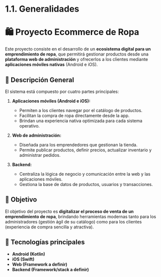 # 1.1. Generalidades

# 🛍️ Proyecto Ecommerce de Ropa

Este proyecto consiste en el desarrollo de un **ecosistema digital para un emprendimiento de ropa**, que permitirá gestionar productos desde una **plataforma web de administración** y ofrecerlos a los clientes mediante **aplicaciones móviles nativas** (Android e iOS).

## 📌 Descripción General

El sistema está compuesto por cuatro partes principales:

1. **Aplicaciones móviles (Android e iOS):**  
   - Permiten a los clientes navegar por el catálogo de productos.  
   - Facilitan la compra de ropa directamente desde la app.  
   - Brindan una experiencia nativa optimizada para cada sistema operativo.  

2. **Web de administración:**  
   - Diseñada para los emprendedores que gestionan la tienda.  
   - Permite publicar productos, definir precios, actualizar inventario y administrar pedidos.  

3. **Backend:**  
   - Centraliza la lógica de negocio y comunicación entre la web y las aplicaciones móviles.  
   - Gestiona la base de datos de productos, usuarios y transacciones.  

## 🎯 Objetivo

El objetivo del proyecto es **digitalizar el proceso de venta de un emprendimiento de ropa**, brindando herramientas modernas tanto para los administradores (gestión ágil de su catálogo) como para los clientes (experiencia de compra sencilla y atractiva).

## 🚀 Tecnologías principales

- **Android (Kotlin)**
- **iOS (Swift)**
- **Web (Framework a definir)**
- **Backend (Framework/stack a definir)**


